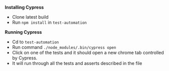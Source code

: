 
**Installing Cypress**



*   Clone latest build
*   Run ```npm install``` in ```test-automation```

**Running Cypress**



*   Cd to ```test-automation```
*   Run command ```./node_modules/.bin/cypress open ```
*   Click on one of the tests and it should open a new chrome tab controlled by Cypress.
*   It will run through all the tests and asserts described in the file
